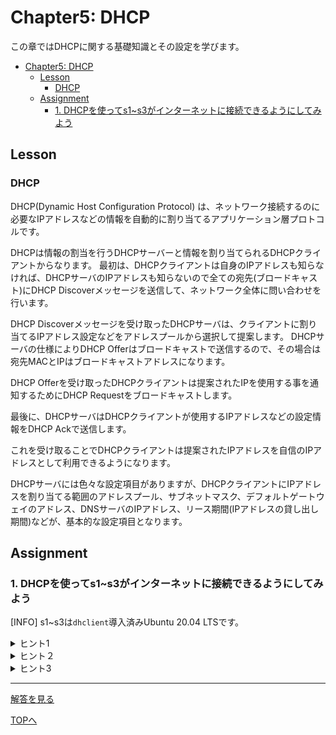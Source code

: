 # Chapter5: DHCP

この章ではDHCPに関する基礎知識とその設定を学びます。

- [Chapter5: DHCP](#chapter5-dhcp)
	- [Lesson](#lesson)
		- [DHCP](#dhcp)
	- [Assignment](#assignment)
		- [1. DHCPを使ってs1~s3がインターネットに接続できるようにしてみよう](#1-dhcpを使ってs1s3がインターネットに接続できるようにしてみよう)

## Lesson

### DHCP

DHCP(Dynamic Host Configuration Protocol) は、ネットワーク接続するのに必要なIPアドレスなどの情報を自動的に割り当てるアプリケーション層プロトコルです。

DHCPは情報の割当を行うDHCPサーバーと情報を割り当てられるDHCPクライアントからなります。
最初は、DHCPクライアントは自身のIPアドレスも知らなければ、DHCPサーバのIPアドレスも知らないので全ての宛先(ブロードキャスト)にDHCP Discoverメッセージを送信して、ネットワーク全体に問い合わせを行います。

DHCP Discoverメッセージを受け取ったDHCPサーバは、クライアントに割り当てるIPアドレス設定などをアドレスプールから選択して提案します。
DHCPサーバの仕様によりDHCP Offerはブロードキャストで送信するので、その場合は宛先MACとIPはブロードキャストアドレスになります。

DHCP Offerを受け取ったDHCPクライアントは提案されたIPを使用する事を通知するためにDHCP Requestをブロードキャストします。

最後に、DHCPサーバはDHCPクライアントが使用するIPアドレスなどの設定情報をDHCP Ackで送信します。

これを受け取ることでDHCPクライアントは提案されたIPアドレスを自信のIPアドレスとして利用できるようになります。

DHCPサーバには色々な設定項目がありますが、DHCPクライアントにIPアドレスを割り当てる範囲のアドレスプール、サブネットマスク、デフォルトゲートウェイのアドレス、DNSサーバのIPアドレス、リース期間(IPアドレスの貸し出し期間)などが、基本的な設定項目となります。

## Assignment

### 1. DHCPを使ってs1~s3がインターネットに接続できるようにしてみよう

[INFO]
s1~s3は`dhclient`導入済みUbuntu 20.04 LTSです。

<details>
<summary>ヒント1</summary>

ここではr4がDHCPサーバー、s1~s3がDHCPクライアントです。
</details>

<details>
<summary>ヒント２</summary>

最初はこれまでと同様にr4の`eth100`に対してIPアドレスやOSPFの設定を行う必要があります。
</details>

<details>
<summary>ヒント3</summary>

DHCPサーバーには少なくとも割り当てる範囲のアドレスプール・サブネットマスク、デフォルトゲートウェイのアドレスの3つが必要です。
</details>

***

[解答を見る](../solutions/dhcp/README.md)

[TOPへ](../README.md)
